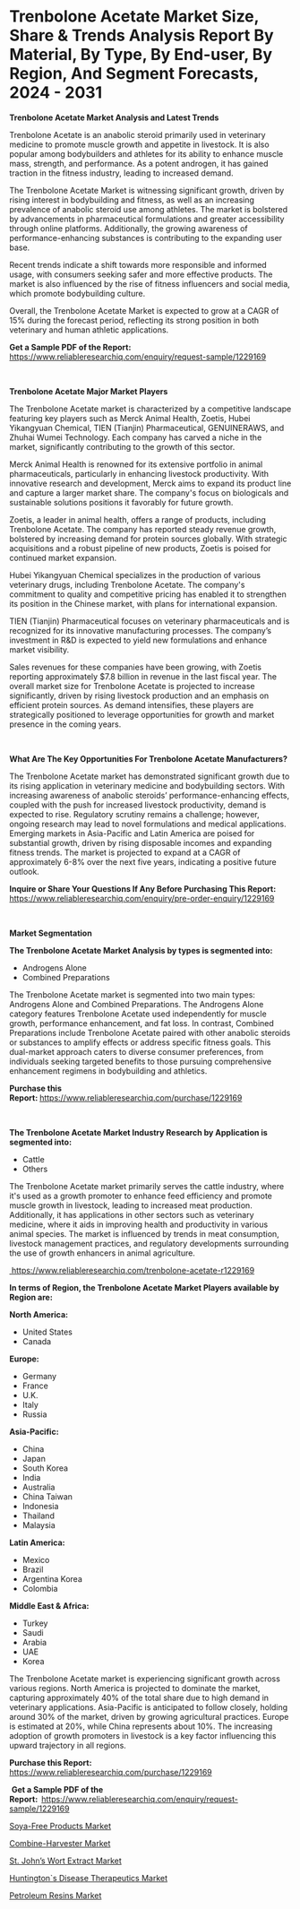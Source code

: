 <p><h1>Trenbolone Acetate Market Size, Share & Trends Analysis Report By Material, By Type, By End-user, By Region, And Segment Forecasts, 2024 - 2031</h1></p><p><strong>Trenbolone Acetate Market Analysis and Latest Trends</strong></p>
<p><p>Trenbolone Acetate is an anabolic steroid primarily used in veterinary medicine to promote muscle growth and appetite in livestock. It is also popular among bodybuilders and athletes for its ability to enhance muscle mass, strength, and performance. As a potent androgen, it has gained traction in the fitness industry, leading to increased demand.</p><p>The Trenbolone Acetate Market is witnessing significant growth, driven by rising interest in bodybuilding and fitness, as well as an increasing prevalence of anabolic steroid use among athletes. The market is bolstered by advancements in pharmaceutical formulations and greater accessibility through online platforms. Additionally, the growing awareness of performance-enhancing substances is contributing to the expanding user base.</p><p>Recent trends indicate a shift towards more responsible and informed usage, with consumers seeking safer and more effective products. The market is also influenced by the rise of fitness influencers and social media, which promote bodybuilding culture. </p><p>Overall, the Trenbolone Acetate Market is expected to grow at a CAGR of 15% during the forecast period, reflecting its strong position in both veterinary and human athletic applications.</p></p>
<p><strong>Get a Sample PDF of the Report:&nbsp;</strong> <a href="https://www.reliableresearchiq.com/enquiry/request-sample/1229169?utm_campaign=1546&utm_medium=2&utm_source=Github&utm_content=ia&utm_term=15102024&utm_id=trenbolone-acetate">https://www.reliableresearchiq.com/enquiry/request-sample/1229169</a></p>
<p>&nbsp;</p>
<p><strong>Trenbolone Acetate Major Market Players</strong></p>
<p><p>The Trenbolone Acetate market is characterized by a competitive landscape featuring key players such as Merck Animal Health, Zoetis, Hubei Yikangyuan Chemical, TIEN (Tianjin) Pharmaceutical, GENUINERAWS, and Zhuhai Wumei Technology. Each company has carved a niche in the market, significantly contributing to the growth of this sector.</p><p>Merck Animal Health is renowned for its extensive portfolio in animal pharmaceuticals, particularly in enhancing livestock productivity. With innovative research and development, Merck aims to expand its product line and capture a larger market share. The company's focus on biologicals and sustainable solutions positions it favorably for future growth.</p><p>Zoetis, a leader in animal health, offers a range of products, including Trenbolone Acetate. The company has reported steady revenue growth, bolstered by increasing demand for protein sources globally. With strategic acquisitions and a robust pipeline of new products, Zoetis is poised for continued market expansion.</p><p>Hubei Yikangyuan Chemical specializes in the production of various veterinary drugs, including Trenbolone Acetate. The company's commitment to quality and competitive pricing has enabled it to strengthen its position in the Chinese market, with plans for international expansion.</p><p>TIEN (Tianjin) Pharmaceutical focuses on veterinary pharmaceuticals and is recognized for its innovative manufacturing processes. The company’s investment in R&D is expected to yield new formulations and enhance market visibility.</p><p>Sales revenues for these companies have been growing, with Zoetis reporting approximately $7.8 billion in revenue in the last fiscal year. The overall market size for Trenbolone Acetate is projected to increase significantly, driven by rising livestock production and an emphasis on efficient protein sources. As demand intensifies, these players are strategically positioned to leverage opportunities for growth and market presence in the coming years.</p></p>
<p>&nbsp;</p>
<p><strong>What Are The Key Opportunities For Trenbolone Acetate Manufacturers?</strong></p>
<p><p>The Trenbolone Acetate market has demonstrated significant growth due to its rising application in veterinary medicine and bodybuilding sectors. With increasing awareness of anabolic steroids’ performance-enhancing effects, coupled with the push for increased livestock productivity, demand is expected to rise. Regulatory scrutiny remains a challenge; however, ongoing research may lead to novel formulations and medical applications. Emerging markets in Asia-Pacific and Latin America are poised for substantial growth, driven by rising disposable incomes and expanding fitness trends. The market is projected to expand at a CAGR of approximately 6-8% over the next five years, indicating a positive future outlook.</p></p>
<p><strong>Inquire or Share Your Questions If Any Before Purchasing This Report:</strong> <a href="https://www.reliableresearchiq.com/enquiry/pre-order-enquiry/1229169?utm_campaign=1546&utm_medium=2&utm_source=Github&utm_content=ia&utm_term=15102024&utm_id=trenbolone-acetate">https://www.reliableresearchiq.com/enquiry/pre-order-enquiry/1229169</a></p>
<p>&nbsp;</p>
<p><strong>Market Segmentation</strong></p>
<p><strong>The Trenbolone Acetate Market Analysis by types is segmented into:</strong></p>
<p><ul><li>Androgens Alone</li><li>Combined Preparations</li></ul></p>
<p><p>The Trenbolone Acetate market is segmented into two main types: Androgens Alone and Combined Preparations. The Androgens Alone category features Trenbolone Acetate used independently for muscle growth, performance enhancement, and fat loss. In contrast, Combined Preparations include Trenbolone Acetate paired with other anabolic steroids or substances to amplify effects or address specific fitness goals. This dual-market approach caters to diverse consumer preferences, from individuals seeking targeted benefits to those pursuing comprehensive enhancement regimens in bodybuilding and athletics.</p></p>
<p><strong>Purchase this Report:&nbsp;</strong><a href="https://www.reliableresearchiq.com/purchase/1229169?utm_campaign=1546&utm_medium=2&utm_source=Github&utm_content=ia&utm_term=15102024&utm_id=trenbolone-acetate">https://www.reliableresearchiq.com/purchase/1229169</a></p>
<p>&nbsp;</p>
<p><strong>The Trenbolone Acetate Market Industry Research by Application is segmented into:</strong></p>
<p><ul><li>Cattle</li><li>Others</li></ul></p>
<p><p>The Trenbolone Acetate market primarily serves the cattle industry, where it's used as a growth promoter to enhance feed efficiency and promote muscle growth in livestock, leading to increased meat production. Additionally, it has applications in other sectors such as veterinary medicine, where it aids in improving health and productivity in various animal species. The market is influenced by trends in meat consumption, livestock management practices, and regulatory developments surrounding the use of growth enhancers in animal agriculture.</p></p>
<p><a href="https://www.reliableresearchiq.com/trenbolone-acetate-r1229169?utm_campaign=1546&utm_medium=2&utm_source=Github&utm_content=ia&utm_term=15102024&utm_id=trenbolone-acetate">&nbsp;https://www.reliableresearchiq.com/trenbolone-acetate-r1229169</a></p>
<p><strong>In terms of Region, the Trenbolone Acetate Market Players available by Region are:</strong></p>
<p>
    <p> <strong> North America: </strong>
        <ul>
            <li>United States</li>
            <li>Canada</li>
        </ul>
        </p> 
    <p> <strong> Europe: </strong>
        <ul>
            <li>Germany</li>
            <li>France</li>
            <li>U.K.</li>
            <li>Italy</li>
            <li>Russia</li>
        </ul>
        </p> 
    <p> <strong> Asia-Pacific: </strong>
        <ul>
            <li>China</li>
            <li>Japan</li>
            <li>South Korea</li>
            <li>India</li>
            <li>Australia</li>
            <li>China Taiwan</li>
            <li>Indonesia</li>
            <li>Thailand</li>
            <li>Malaysia</li>
        </ul>
        </p> 
    <p> <strong> Latin America: </strong>
        <ul>
            <li>Mexico</li>
            <li>Brazil</li>
            <li>Argentina Korea</li>
            <li>Colombia</li>
        </ul>
        </p> 
    <p> <strong> Middle East & Africa: </strong>
        <ul>
            <li>Turkey</li>
            <li>Saudi</li>
            <li>Arabia</li>
            <li>UAE</li>
            <li>Korea</li>
        </ul>
    </p>
    </p>
<p><p>The Trenbolone Acetate market is experiencing significant growth across various regions. North America is projected to dominate the market, capturing approximately 40% of the total share due to high demand in veterinary applications. Asia-Pacific is anticipated to follow closely, holding around 30% of the market, driven by growing agricultural practices. Europe is estimated at 20%, while China represents about 10%. The increasing adoption of growth promoters in livestock is a key factor influencing this upward trajectory in all regions.</p></p>
<p><strong>Purchase this Report: </strong><a href="https://www.reliableresearchiq.com/purchase/1229169?utm_campaign=1546&utm_medium=2&utm_source=Github&utm_content=ia&utm_term=15102024&utm_id=trenbolone-acetate">https://www.reliableresearchiq.com/purchase/1229169</a></p>
<p>&nbsp;<strong>Get a Sample PDF of the Report:&nbsp;&nbsp;</strong><a href="https://www.reliableresearchiq.com/enquiry/request-sample/1229169?utm_campaign=1546&utm_medium=2&utm_source=Github&utm_content=ia&utm_term=15102024&utm_id=trenbolone-acetate">https://www.reliableresearchiq.com/enquiry/request-sample/1229169</a></p>
<p><strong></strong></p>
<p><p><a href="https://www.linkedin.com/pulse/soya-free-products-market-segmentation-applications-types-zuxoc?trk=public_post_embed_feed-article-content&utm_campaign=1546&utm_medium=2&utm_source=Github&utm_content=ia&utm_term=15102024&utm_id=trenbolone-acetate">Soya-Free Products Market</a></p><p><a href="https://www.linkedin.com/pulse/global-combine-harvester-market-opportunities-challenges2024-gkbxc?trk=public_post_embed_feed-article-content&utm_campaign=1546&utm_medium=2&utm_source=Github&utm_content=ia&utm_term=15102024&utm_id=trenbolone-acetate">Combine-Harvester Market</a></p><p><a href="https://www.linkedin.com/pulse/global-st-johns-wort-extract-market-size-expected-reach-cagr-m53yf?utm_campaign=1546&utm_medium=2&utm_source=Github&utm_content=ia&utm_term=15102024&utm_id=trenbolone-acetate">St. John’s Wort Extract Market</a></p><p><a href="https://www.linkedin.com/pulse/huntingtons-disease-therapeutics-market-trends-strategic-herac?trk=public_post_embed_feed-article-content&utm_campaign=1546&utm_medium=2&utm_source=Github&utm_content=ia&utm_term=15102024&utm_id=trenbolone-acetate">Huntington`s Disease Therapeutics Market</a></p><p><a href="https://www.linkedin.com/pulse/digital-transformation-petroleum-resins-industry-market-bqpvc?trk=public_post_embed_feed-article-content&utm_campaign=1546&utm_medium=2&utm_source=Github&utm_content=ia&utm_term=15102024&utm_id=trenbolone-acetate">Petroleum Resins Market</a></p></p>